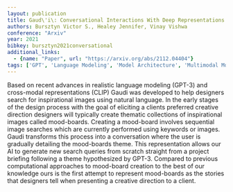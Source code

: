 ```yaml
---
layout: publication
title: Gaud\'i\: Conversational Interactions With Deep Representations To Generate Image Collections
authors: Bursztyn Victor S., Healey Jennifer, Vinay Vishwa
conference: "Arxiv"
year: 2021
bibkey: bursztyn2021conversational
additional_links:
  - {name: "Paper", url: "https://arxiv.org/abs/2112.04404"}
tags: ['GPT', 'Language Modeling', 'Model Architecture', 'Multimodal Models', 'Reinforcement Learning']
---
```

Based on recent advances in realistic language modeling (GPT-3) and cross-modal representations (CLIP) Gaudi was developed to help designers search for inspirational images using natural language. In the early stages of the design process with the goal of eliciting a clients preferred creative direction designers will typically create thematic collections of inspirational images called mood-boards. Creating a mood-board involves sequential image searches which are currently performed using keywords or images. Gaudi transforms this process into a conversation where the user is gradually detailing the mood-boards theme. This representation allows our AI to generate new search queries from scratch straight from a project briefing following a theme hypothesized by GPT-3. Compared to previous computational approaches to mood-board creation to the best of our knowledge ours is the first attempt to represent mood-boards as the stories that designers tell when presenting a creative direction to a client.
